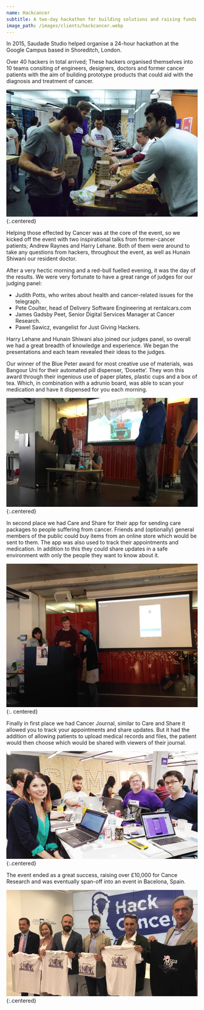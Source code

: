 ```yaml
---
name: Hackcancer
subtitle: A two-day hackathon for building solutions and raising funds to fight cancer
image_path: /images/clients/hackcancer.webp
---
```


In 2015, Saudade Studio helped organise a 24-hour hackathon at the Google Campus based in Shoreditch, London.

Over 40 hackers in total arrived; These hackers organised themselves into 10 teams consiting of engineers, designers, doctors and former cancer patients with the aim of building prototype products that could aid with the diagnosis and treatment of cancer. 

![Hackers help themselves to some pizza](/images/hackcancer/1.webp){:.centered}

Helping those effected by Cancer was at the core of the event, so we kicked off the event with two inspirational talks from former-cancer patients; Andrew Raynes and Harry Lehane. Both of them were around to take any questions from hackers, throughout the event, as well as Hunain Shiwani our resident doctor.

After a very hectic morning and a red-bull fuelled evening, it was the day of the results. We were very fortunate to have a great range of judges for our judging panel:

- Judith Potts, who writes about health and cancer-related issues for the telegraph.
- Pete Coulter, head of Delivery Software Engineering at rentalcars.com
- James Gadsby Peet, Senior Digital Services Manager at Cancer Research.
- Pawel Sawicz, evangelist for Just Giving Hackers.

Harry Lehane and Hunain Shiwani also joined our judges panel, so overall we had a great breadth of knowledge and experience. We began the presentations and each team revealed their ideas to the judges.

Our winner of the Blue Peter award for most creative use of materials, was Bangour Uni for their automated pill dispenser, ‘Dosette’. They won this award through their ingenious use of paper plates, plastic cups and a box of tea. Which, in combination with a adrunio board, was able to scan your medication and have it dispensed for you each morning.

![Dosette present their project](/images/hackcancer/2.webp){:.centered}

In second place we had Care and Share for their app for sending care packages to people suffering from cancer. Friends and (optionally) general members of the public could buy items from an online store which would be sent to them. The app was also used to track their appointments and medication. In addition to this they could share updates in a safe environment with only the people they want to know about it.

![The Care and Share team present their project](/images/hackcancer/4.webp){:. centered}

Finally in first place we had Cancer Journal, similar to Care and Share it allowed you to track your appointments and share updates. But it had the addition of allowing patients to upload medical records and files, the patient would then choose which would be shared with viewers of their journal.

![The Cancer Journal team](/images/hackcancer/3.webp){:.centered}

The event ended as a great success, raising over £10,000 for Cance Research and was eventually span-off into an event in Bacelona, Spain.

![The Hack cancer spain team](/images/hackcancer/5.webp){:.centered}